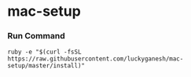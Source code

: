 # mac-setup

### Run Command
`ruby -e "$(curl -fsSL https://raw.githubusercontent.com/luckyganesh/mac-setup/master/install)"`
